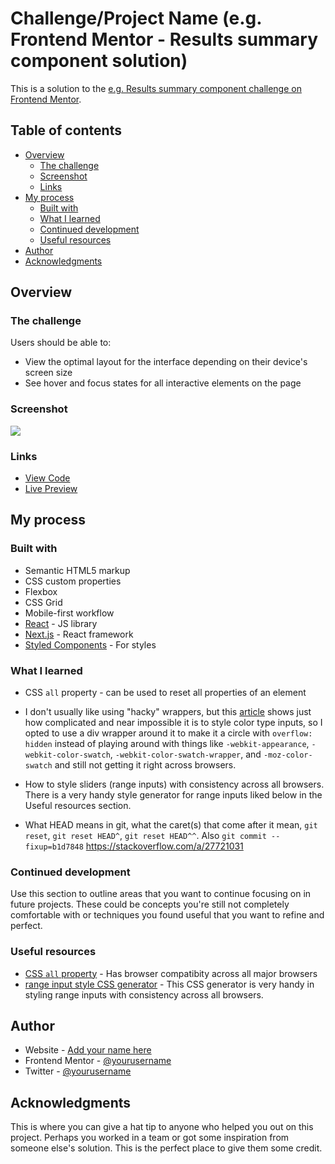 # Challenge/Project Name (e.g. Frontend Mentor - Results summary component solution)

This is a solution to the [e.g. Results summary component challenge on Frontend Mentor](https://www.example.com). 

## Table of contents

- [Overview](#overview)
  - [The challenge](#the-challenge)
  - [Screenshot](#screenshot)
  - [Links](#links)
- [My process](#my-process)
  - [Built with](#built-with)
  - [What I learned](#what-i-learned)
  - [Continued development](#continued-development)
  - [Useful resources](#useful-resources)
- [Author](#author)
- [Acknowledgments](#acknowledgments)

## Overview

### The challenge

Users should be able to:

- View the optimal layout for the interface depending on their device's screen size
- See hover and focus states for all interactive elements on the page

### Screenshot

![](./screenshot.jpg)

### Links

- [View Code](https://www.example.com)
- [Live Preview](https://www.example.com)

## My process

### Built with

- Semantic HTML5 markup
- CSS custom properties
- Flexbox
- CSS Grid
- Mobile-first workflow
- [React](https://reactjs.org/) - JS library
- [Next.js](https://nextjs.org/) - React framework
- [Styled Components](https://styled-components.com/) - For styles

### What I learned

- CSS ```all``` property - can be used to reset all properties of an element

- I don't usually like using "hacky" wrappers, but this [article](https://css-tricks.com/color-inputs-a-deep-dive-into-cross-browser-differences/) shows just how complicated and near impossible it is to style color type inputs, so I opted to use a div wrapper around it to make it a circle with ```overflow: hidden``` instead of playing around with things like ```-webkit-appearance```, ```-webkit-color-swatch```, ```-webkit-color-swatch-wrapper```, and ```-moz-color-swatch``` and still not getting it right across browsers.

- How to style sliders (range inputs) with consistency across all browsers. There is a very handy style generator for range inputs liked below in the Useful resources section.

- What HEAD means in git, what the caret(s) that come after it mean, ```git reset```, ```git reset HEAD^```, ```git reset HEAD^^```. Also ```git commit --fixup=b1d7848``` https://stackoverflow.com/a/27721031

### Continued development

Use this section to outline areas that you want to continue focusing on in future projects. These could be concepts you're still not completely comfortable with or techniques you found useful that you want to refine and perfect.

### Useful resources

- [CSS ```all``` property](https://developer.mozilla.org/en-US/docs/Web/CSS/all) - Has browser compatibity across all major browsers
- [range input style CSS generator](https://range-input-css.netlify.app/) - This CSS generator is very handy in styling range inputs with consistency across all browsers.

## Author

- Website - [Add your name here](https://www.your-site.com)
- Frontend Mentor - [@yourusername](https://www.frontendmentor.io/profile/yourusername)
- Twitter - [@yourusername](https://www.twitter.com/yourusername)

## Acknowledgments

This is where you can give a hat tip to anyone who helped you out on this project. Perhaps you worked in a team or got some inspiration from someone else's solution. This is the perfect place to give them some credit.